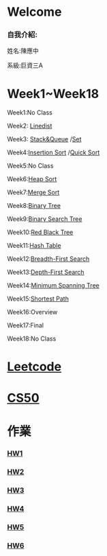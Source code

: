 # Welcome 

### 自我介紹:

姓名:陳應中

系級:巨資三A

# Week1~Week18

Week1:No Class

Week2: [Linedist]()

Week3: [Stack&Queue]()
 /[Set]()

Week4:[Insertion Sort]()
/[Quick Sort]()

Week5:No Class

Week6:[Heap Sort]()

Week7:[Merge Sort]()

Week8:[Binary Tree]()

Week9:[Binary Search Tree]()

Week10:[Red Black Tree]()

Week11:[Hash Table]()

Week12:[Breadth-First Search]()

Week13:[Depth-First Search]()

Week14:[Minimum Spanning Tree]()

Week15:[Shortest Path]()

Week16:Overview

Week17:Final

Week18:No Class

# [Leetcode](https://github.com/jason-28/06170136/tree/master/Leetcode)

# [CS50](https://github.com/jason-28/06170136/tree/master/CS50)

# 作業

### [HW1]()

### [HW2]()

### [HW3]()

### [HW4]()

### [HW5]()

### [HW6]()

